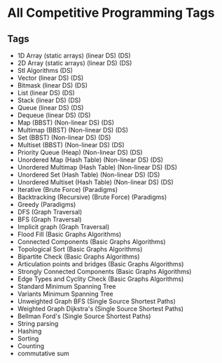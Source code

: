 # All Competitive Programming Tags

## Tags

- 1D Array (static arrays) (linear DS) (DS)
- 2D Array (static arrays) (linear DS)  (DS)
- Stl Algorithms (DS)
- Vector (linear DS) (DS)
- Bitmask (linear DS) (DS)
- List (linear DS) (DS)
- Stack (linear DS) (DS)
- Queue (linear DS) (DS)
- Dequeue (linear DS) (DS)
- Map (BBST) (Non-linear DS) (DS)
- Multimap (BBST) (Non-linear DS) (DS)
- Set (BBST) (Non-linear DS) (DS)
- Multiset (BBST) (Non-linear DS) (DS)
- Priority Queue (Heap) (Non-linear DS) (DS)
- Unordered Map (Hash Table) (Non-linear DS) (DS)
- Unordered Multimap (Hash Table) (Non-linear DS) (DS)
- Unordered Set (Hash Table) (Non-linear DS) (DS)
- Unordered Multiset (Hash Table) (Non-linear DS) (DS)
- Iterative (Brute Force) (Paradigms)
- Backtracking (Recursive) (Brute Force) (Paradigms)
- Greedy (Paradigms)
- DFS (Graph Traversal)
- BFS (Graph Traversal)
- Implicit graph (Graph Traversal)
- Flood Fill (Basic Graphs Algorithms)
- Connected Components (Basic Graphs Algorithms)
- Topological Sort (Basic Graphs Algorithms)
- Bipartite Check (Basic Graphs Algorithms)
- Articulation points and bridges (Basic Graphs Algorithms)
- Strongly Connected Components (Basic Graphs Algorithms)
- Edge Types and Cyclity Check (Basic Graphs Algorithms)
- Standard Minimum Spanning Tree
- Variants Minimum Spanning Tree
- Unweighted Graph BFS	(Single Source Shortest Paths)
- Weighted Graph Dijkstra's	(Single Source Shortest Paths)
- Bellman Ford's (Single Source Shortest Paths)
- String parsing
- Hashing
- Sorting
- Counting
- commutative sum
